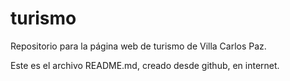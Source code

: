 # turismo
Repositorio para la página web de turismo de Villa Carlos Paz.

Este es el archivo README.md, creado desde github, en internet.

